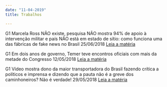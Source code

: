 ```yaml
---
date: "11-04-2019"
title: Trabalhos

---
```

G1
Marcela Ross NÃO existe, pesquisa NÃO mostra 94% de apoio à intervenção militar e país NÃO está em estado de sítio: como funciona uma das fábricas de fake news no Brasil
25/06/2018
[Leia a matéria](https://g1.globo.com/politica/noticia/marcela-ross-nao-existe-pesquisa-nao-mostra-94-de-apoio-a-intervencao-militar-e-pais-nao-esta-em-estado-de-sitio-como-funciona-uma-das-fabricas-de-fake-news-no-brasil.ghtml)

G1
Em dois anos de governo, Temer teve encontros oficiais com mais da metade do Congresso
12/05/2018
[Leia a matéria](https://g1.globo.com/politica/noticia/em-dois-anos-de-governo-temer-teve-encontros-oficiais-com-mais-da-metade-do-congresso.ghtml)

G1
Vídeo mostra dono da maior transportadora do Brasil fazendo crítica a políticos e imprensa e dizendo que a pauta não é a greve dos caminhoneiros? Não é verdade!
29/05/2018
[Leia a matéria](https://g1.globo.com/e-ou-nao-e/noticia/video-mostra-dono-da-maior-transportadora-do-brasil-fazendo-critica-a-politicos-e-imprensa-e-dizendo-que-a-pauta-nao-e-a-greve-dos-caminhoneiros-nao-e-verdade.ghtml)
